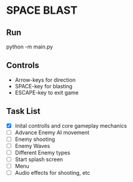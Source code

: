 # SPACE BLAST

## Run
python -m main.py

## Controls
- Arrow-keys for direction
- SPACE-key for blasting
- ESCAPE-key to exit game

## Task List
- [x] Inital controlls and core gameplay mechanics
- [ ] Advance Enemy AI movement
- [ ] Enemy shooting
- [ ] Enemy Waves
- [ ] Different Enemy types
- [ ] Start splash screen
- [ ] Menu
- [ ] Audio effects for shooting, etc
